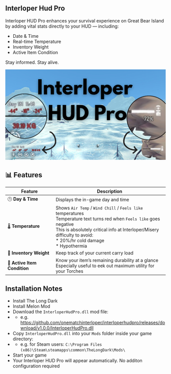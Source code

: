 ## Interloper Hud Pro

Interloper HUD Pro enhances your survival experience on Great Bear Island by adding vital stats directly to your HUD — including:
* Date & Time
* Real-time Temperature
* Inventory Weight
* Active Item Condition

Stay informed. Stay alive.

![Screenshot](./Interloper_hud_pro.png)



## 📊 Features
| Feature | Description |
|----------|--------------|
| 🕒 **Day & Time** | Displays the in-game day and time |
| 🌡️ **Temperature** | Shows `Air Temp` / `Wind Chill` / `Feels like` temperatures<br>Temperature text turns red when `Feels like` goes negative<br>This is absolutely critical info at Interloper/Misery difficulty to avoid:<br>* 20%/hr cold damage<br>* Hypothermia |
| 🎒 **Inventory Weight** | Keep track of your current carry load |
| 🔧 **Active Item Condition** | Know your item’s remaining durability at a glance <br> Especially useful to eek out maximum utility for your Torches |


## Installation Notes

* Install The Long Dark
* Install Melon Mod
* Download the `InterloperHudPro.dll` mod file:
* * e.g. https://github.com/onematchinterloper/interloperhudpro/releases/download/v1.0.0/InterloperHudPro.dll
* Copy `InterloperHudPro.dll` into your `Mods` folder inside your game directory:
* * e.g. for Steam users: `C:\Program Files (x86)\Steam\steamapps\common\TheLongDark\Mods\`
* Start your game
* Your Interloper HUD Pro will appear automatically. No additon configuration required

